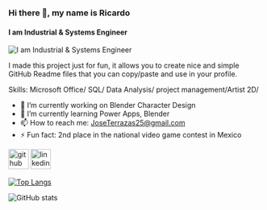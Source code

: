 ### Hi there 👋, my name is Ricardo
#### I am Industrial & Systems Engineer
![I am Industrial & Systems Engineer](https://arturssmirnovs.github.io/github-profile-readme-generator/images/banner.png)

I made this project just for fun, it allows you to create nice and simple GitHub Readme files that you can copy/paste and use in your profile.

Skills: Microsoft Office/ SQL/ Data Analysis/ project management/Artist 2D/ 

- 🔭 I’m currently working on Blender Character Design 
- 🌱 I’m currently learning Power Apps, Blender 
- 📫 How to reach me: JoseTerrazas25@gmail.com 
- ⚡ Fun fact: 2nd place in the national video game contest in Mexico 


[<img src='https://cdn.jsdelivr.net/npm/simple-icons@3.0.1/icons/github.svg' alt='github' height='40'>](https://github.com/https://github.com/AmadeusLight)  [<img src='https://cdn.jsdelivr.net/npm/simple-icons@3.0.1/icons/linkedin.svg' alt='linkedin' height='40'>](https://www.linkedin.com/in/www.linkedin.com/in/ricardo-terrazas25/)  

[![Top Langs](https://github-readme-stats.vercel.app/api/top-langs/?username=https://github.com/AmadeusLight)](https://github.com/anuraghazra/github-readme-stats)

![GitHub stats](https://github-readme-stats.vercel.app/api?username=https://github.com/AmadeusLight&show_icons=true)  

